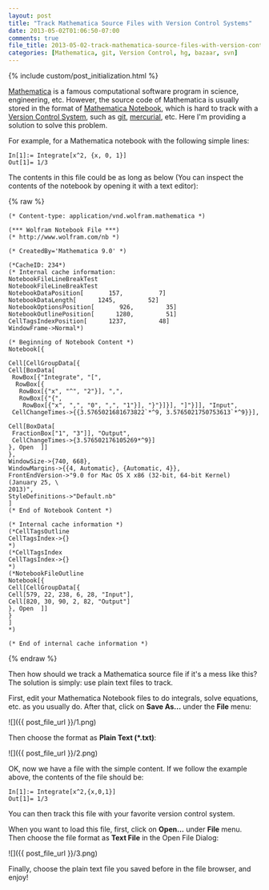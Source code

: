 ```yaml
---
layout: post
title: "Track Mathematica Source Files with Version Control Systems"
date: 2013-05-02T01:06:50-07:00
comments: true
file_title: 2013-05-02-track-mathematica-source-files-with-version-control-systems
categories: [Mathematica, git, Version Control, hg, bazaar, svn]
---
```


{% include custom/post_initialization.html %}

[Mathematica][] is a famous computational software program in science,
engineering, etc. However, the source code of Mathematica is usually stored in
the format of [Mathematica Notebook][], which is hard to track with a
[Version Control System][], such as [git][], [mercurial][], etc. Here I'm
providing a solution to solve this problem.

<!-- more -->

For example, for a Mathematica notebook with the following simple lines:

    In[1]:= Integrate[x^2, {x, 0, 1}]
    Out[1]= 1/3

The contents in this file could be as long as below (You can inspect the
contents of the notebook by opening it with a text editor):

{% raw %}

    (* Content-type: application/vnd.wolfram.mathematica *)

    (*** Wolfram Notebook File ***)
    (* http://www.wolfram.com/nb *)

    (* CreatedBy='Mathematica 9.0' *)

    (*CacheID: 234*)
    (* Internal cache information:
    NotebookFileLineBreakTest
    NotebookFileLineBreakTest
    NotebookDataPosition[       157,          7]
    NotebookDataLength[      1245,         52]
    NotebookOptionsPosition[       926,         35]
    NotebookOutlinePosition[      1280,         51]
    CellTagsIndexPosition[      1237,         48]
    WindowFrame->Normal*)

    (* Beginning of Notebook Content *)
    Notebook[{

    Cell[CellGroupData[{
    Cell[BoxData[
     RowBox[{"Integrate", "[", 
      RowBox[{
       RowBox[{"x", "^", "2"}], ",", 
       RowBox[{"{", 
        RowBox[{"x", ",", "0", ",", "1"}], "}"}]}], "]"}]], "Input",
     CellChangeTimes->{{3.5765021681673822`*^9, 3.5765021750753613`*^9}}],

    Cell[BoxData[
     FractionBox["1", "3"]], "Output",
     CellChangeTimes->{3.576502176105269*^9}]
    }, Open  ]]
    },
    WindowSize->{740, 668},
    WindowMargins->{{4, Automatic}, {Automatic, 4}},
    FrontEndVersion->"9.0 for Mac OS X x86 (32-bit, 64-bit Kernel) (January 25, \
    2013)",
    StyleDefinitions->"Default.nb"
    ]
    (* End of Notebook Content *)

    (* Internal cache information *)
    (*CellTagsOutline
    CellTagsIndex->{}
    *)
    (*CellTagsIndex
    CellTagsIndex->{}
    *)
    (*NotebookFileOutline
    Notebook[{
    Cell[CellGroupData[{
    Cell[579, 22, 238, 6, 28, "Input"],
    Cell[820, 30, 90, 2, 82, "Output"]
    }, Open  ]]
    }
    ]
    *)

    (* End of internal cache information *)

{% endraw %}

Then how should we track a Mathematica source file if it's a mess like this? The
solution is simply: use plain text files to track.

First, edit your Mathematica Notebook files to do integrals, solve equations,
etc. as you usually do. After that, click on **Save As...** under the **File**
menu:

![]({{ post_file_url }}/1.png)

Then choose the format as **Plain Text (*.txt)**:

![]({{ post_file_url }}/2.png)


OK, now we have a file with the simple content. If we follow the example above,
the contents of the file should be:

    In[1]:= Integrate[x^2,{x,0,1}]
    Out[1]= 1/3

You can then track this file with your favorite version control system.

When you want to load this file, first, click on **Open...** under **File**
menu. Then choose the file format as **Text File** in the Open File Dialog:

![]({{ post_file_url }}/3.png)

Finally, choose the plain text file you saved before in the file browser, and
enjoy!


[Mathematica]: http://www.wolfram.com/mathematica/
[Mathematica Notebook]: http://www.wolfram.com/technology/nb/
[Version Control System]: http://en.wikipedia.org/wiki/Revision_control
[git]: http://git-scm.com/
[mercurial]: http://mercurial.selenic.com/
